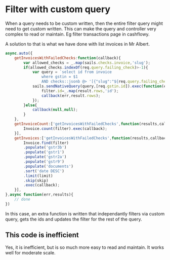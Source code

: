 # Filter with custom query
When a query needs to be custom written, then the entire filter query might need to get custom written. This can make the query and controller very complex to read or maintain. Eg filter transactions page in cashflowy. 

A solution to that is what we have done with list invoices in Mr Albert. 

```javascript
async.auto({
	getInvoicesWithFailedChecks:function(callback){
		var allowed_checks = _.map(sails.checks.invoice,'slug');
		if(allowed_checks.indexOf(req.query.failing_check)>-1){
			var query = `select id from invoice 
				where gstin = $1
				AND checks::jsonb @> '[{"slug":"${req.query.failing_check}","status":false}]'`
			sails.sendNativeQuery(query,[req.gstin.id]).exec(function(err,result){
				filter.id=_.map(result.rows,'id');
				callback(err,result.rows);
			});
		}else{
			callback(null,null);
		}
	},
	getInvoiceCount:['getInvoicesWithFailedChecks',function(results,callback){
		Invoice.count(filter).exec(callback);
	}],
	getInvoices:['getInvoicesWithFailedChecks',function(results,callback){
		Invoice.find(filter)
		.populate('gstr3b')
		.populate('gstr1')
		.populate('gstr2a')
		.populate('gstr9')
		.populate('documents')
		.sort('date DESC')
		.limit(limit)
		.skip(skip)
		.exec(callback);
	}],
},async function(err,results){
	// done
})
```


In this case, an extra function is written that independantly filters via custom query, gets the ids and updates the filter for the rest of the query. 

## This code is inefficient 
Yes, it is inefficient, but is so much more easy to read and maintain. It works well for moderate scale. 